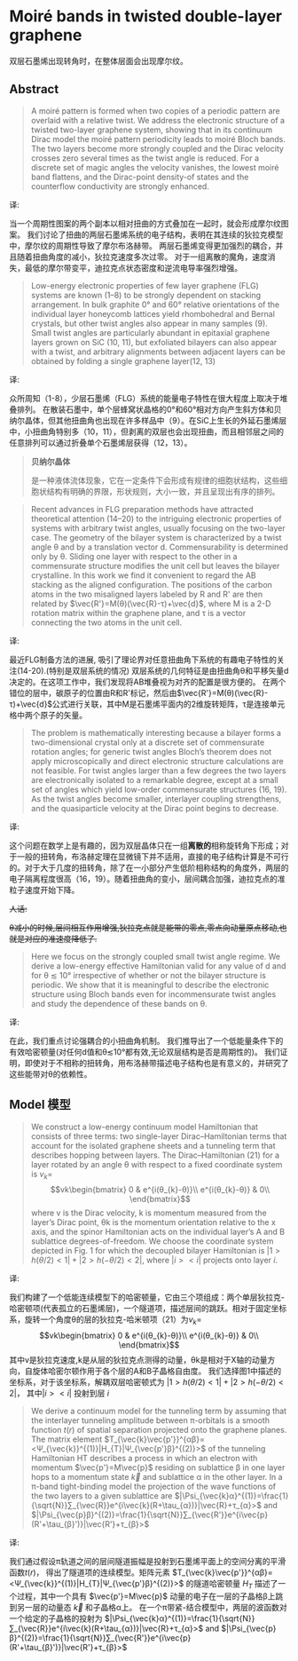 # Moiré bands in twisted double-layer graphene

双层石墨烯出现转角时，在整体层面会出现摩尔纹。

## Abstract
>A moiré pattern is formed when two copies of a periodic pattern are overlaid with a relative twist. 
We address the electronic structure of a twisted two-layer graphene system, showing that in its continuum Dirac model the moiré pattern periodicity leads to moiré Bloch bands.
The two layers become more strongly coupled and the Dirac velocity crosses zero several times as the twist angle is reduced.
For a discrete set of magic angles the velocity vanishes, the lowest moiré band flattens, and the Dirac-point density-of states and the counterflow conductivity are strongly enhanced.

译:

当一个周期性图案的两个副本以相对扭曲的方式叠加在一起时，就会形成摩尔纹图案。
我们讨论了扭曲的两层石墨烯系统的电子结构，表明在其连续的狄拉克模型中，摩尔纹的周期性导致了摩尔布洛赫带。
两层石墨烯变得更加强烈的耦合，并且随着扭曲角度的减小，狄拉克速度多次过零。
对于一组离散的魔角，速度消失，最低的摩尔带变平，迪拉克点状态密度和逆流电导率强烈增强。

>Low-energy electronic properties of few layer graphene (FLG)
systems are known (1–8) to be strongly dependent on stacking
arrangement. 
In bulk graphite 0° and 60° relative orientations of the individual layer honeycomb lattices yield rhombohedral and Bernal crystals, but other twist angles also appear in many samples (9). Small twist angles are particularly abundant in epitaxial graphene layers grown on SiC (10, 11), but exfoliated bilayers can also appear with a twist, and arbitrary alignments between adjacent layers can be obtained by folding a single graphene layer(12, 13)

译:

众所周知（1-8），少层石墨烯（FLG）系统的能量电子特性在很大程度上取决于堆叠排列。
在散装石墨中，单个层蜂窝状晶格的0°和60°相对方向产生斜方体和贝纳尔晶体，但其他扭曲角也出现在许多样品中（9）。在SiC上生长的外延石墨烯层中，小扭曲角特别多（10，11），但剥离的双层也会出现扭曲，而且相邻层之间的任意排列可以通过折叠单个石墨烯层获得（12，13）。

>**贝纳尔晶体**
>
>是一种液体流体现象，它在一定条件下会形成有规律的细胞状结构，这些细胞状结构有明确的界限，形状规则，大小一致，并且呈现出有序的排列。

>Recent advances in FLG preparation methods have attracted theoretical attention (14–20) to the intriguing electronic properties of systems with arbitrary twist angles, usually focusing on the two-layer case.
The geometry of the bilayer system is characterized by a twist angle θ and by a translation vector d. 
Commensurability is determined only by θ.
Sliding one layer with respect to the other in a commensurate structure modifies the unit cell but leaves the bilayer crystalline. 
In this work we find it convenient to regard the AB stacking as the aligned configuration. The positions of the carbon atoms in the two misaligned layers labeled by R and R' are then related by $\vec{R'}=M(θ)(\vec{R}-τ)+\vec{d}$, where M is a 2-D rotation matrix within the graphene plane, and τ is a vector connecting the two atoms in the unit cell.

译:

最近FLG制备方法的进展, 吸引了理论界对任意扭曲角下系统的有趣电子特性的关注(14-20).(特别是双层系统的情况)
双层系统的几何特征是由扭曲角θ和平移矢量d决定的。在这项工作中，我们发现将AB堆叠视为对齐的配置是很方便的。
在两个错位的层中，碳原子的位置由R和R'标记，然后由$\vec{R'}=M(θ)(\vec{R}-τ)+\vec{d}$公式进行关联，其中M是石墨烯平面内的2维旋转矩阵，τ是连接单元格中两个原子的矢量。

>The problem is mathematically interesting because a bilayer forms a two-dimensional crystal only at a discrete set of commensurate rotation angles; 
for generic twist angles Bloch’s theorem does not apply microscopically and direct electronic structure calculations are not feasible. 
For twist angles larger than a few degrees the two layers are electronically isolated to a remarkable degree, except at a small set of angles which yield low-order commensurate structures (16, 19). 
As the twist angles become smaller, interlayer coupling strengthens, and the quasiparticle velocity at the Dirac point begins to decrease.

译:

这个问题在数学上是有趣的，因为双层晶体只在一组**离散的**相称旋转角下形成；对于一般的扭转角，布洛赫定理在显微镜下并不适用，直接的电子结构计算是不可行的。对于大于几度的扭转角，除了在一小部分产生低阶相称结构的角度外，两层的电子隔离程度很高（16，19）。随着扭曲角的变小，层间耦合加强，迪拉克点的准粒子速度开始下降。

~~人话:~~

~~θ减小的时候,层间相互作用增强,狄拉克点就是能带的零点,零点向动量原点移动,也就是对应的准速度降低了.~~

>Here we focus on the strongly coupled small twist angle regime. We derive a low-energy effective Hamiltonian valid for any value of d and for θ ≲ 10° irrespective of whether or not the bilayer structure is periodic. We show that it is meaningful to describe the electronic structure using Bloch bands even for incommensurate twist angles and study the dependence of these bands on θ.

译:

在此，我们重点讨论强耦合的小扭曲角机制。
我们推导出了一个低能量条件下的有效哈密顿量(对任何d值和θ≲10°都有效,无论双层结构是否是周期性的)。
我们证明，即使对于不相称的扭转角，用布洛赫带描述电子结构也是有意义的，并研究了这些能带对θ的依赖性。

## Model 模型

>We construct a low-energy continuum model Hamiltonian that consists of three terms: two single-layer Dirac–Hamiltonian terms that account for the isolated graphene sheets and a tunneling term that describes hopping between layers. The Dirac–Hamiltonian (21) for a layer rotated by an angle θ with respect to a fixed coordinate system is
$v_k=$
>$$vk\begin{bmatrix}
0 & e^{i(θ_{k}-θ)}\\
e^{i(θ_{k}-θ)} & 0\\
\end{bmatrix}$$
>where v is the Dirac velocity, k is momentum measured from the layer’s Dirac point, θk is the momentum orientation relative to the x axis, and the spinor Hamiltonian acts on the individual layer’s A and B sublattice degrees-of-freedom. We choose the coordinate system depicted in Fig. 1 for which the decoupled bilayer Hamiltonian is $|1>h(θ/2)<1|+|2>h(-θ/2)<2|$, where $|i><i|$ projects onto layer $i$.

译:

我们构建了一个低能连续模型下的哈密顿量，它由三个项组成：两个单层狄拉克-哈密顿项(代表孤立的石墨烯层)，一个隧道项，描述层间的跳跃。相对于固定坐标系，旋转一个角度θ的层的狄拉克-哈米顿项（21）为$v_k=$ 
$$vk\begin{bmatrix} 
0 & e^{i(θ_{k}-θ)}\\
e^{i(θ_{k}-θ)} & 0\\ 
\end{bmatrix}$$
其中v是狄拉克速度,k是从层的狄拉克点测得的动量，θk是相对于X轴的动量方向，自旋体哈密尔顿作用于各个层的A和B子晶格自由度。
我们选择图1中描述的坐标系，对于该坐标系，解耦双层哈密顿式为
$|1>h(θ/2)<1|+|2>h(-θ/2)<2|$，
其中$|i><i|$ 投射到层 $i$

>We derive a continuum model for the tunneling term by assuming that the interlayer tunneling amplitude between π-orbitals is a smooth function $t(r)$ of spatial separation projected onto the graphene planes.
The matrix element
$T_{\vec{k}\vec{p'}}^{αβ}=<Ψ_{\vec{k}}^{(1)}|H_{T}|Ψ_{\vec{p'}β}^{(2)}>$
of the tunneling Hamiltonian HT describes a process in which an electron with momentum $\vec{p'}=M\vec{p}$ residing on sublattice β in one layer hops to a momentum state $\vec{k}$ and sublattice α in the other layer. 
In a π-band tight-binding model the projection of the wave functions of the two layers to a given sublattice are
$|\Psi_{\vec{k}α}^{(1)}=\frac{1}{\sqrt{N}}∑_{\vec{R}}e^{i\vec{k}(R+\tau_{α})}|\vec{R}+τ_{α}>$
and
$|\Psi_{\vec{p}β}^{(2)}=\frac{1}{\sqrt{N}}∑_{\vec{R'}}e^{i\vec{p}(R'+\tau_{β}')}|\vec{R'}+τ_{β}>$

译:

我们通过假设π轨道之间的层间隧道振幅是投射到石墨烯平面上的空间分离的平滑函数$t(r)$，
得出了隧道项的连续模型。矩阵元素
$T_{\vec{k}\vec{p'}}^{αβ}=<Ψ_{\vec{k}}^{(1)}|H_{T}|Ψ_{\vec{p'}β}^{(2)}>$
的隧道哈密顿量
$H_{T}$
描述了一个过程，其中一个具有
$\vec{p'}=M\vec{p}$
动量的电子在一层的子晶格β上跳到另一层的动量态
$\vec{k}$
和子晶格α上。 
在一个π带紧-结合模型中，两层的波函数对一个给定的子晶格的投射为
$|\Psi_{\vec{k}α}^{(1)}=\frac{1}{\sqrt{N}}∑_{\vec{R}}e^{i\vec{k}(R+\tau_{α})}|\vec{R}+τ_{α}>$ and $|\Psi_{\vec{p}β}^{(2)}=\frac{1}{\sqrt{N}}∑_{\vec{R'}}e^{i\vec{p}(R'+\tau_{β}')}|\vec{R'}+τ_{β}>$